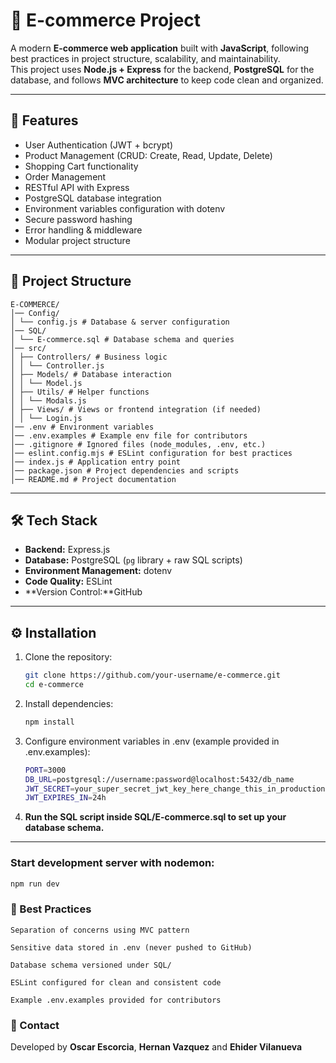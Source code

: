 # 🛒 E-commerce Project

A modern **E-commerce web application** built with **JavaScript**, following best practices in project structure, scalability, and maintainability.  
This project uses **Node.js + Express** for the backend, **PostgreSQL** for the database, and follows **MVC architecture** to keep code clean and organized.

---

## 🚀 Features

- User Authentication (JWT + bcrypt)
- Product Management (CRUD: Create, Read, Update, Delete)
- Shopping Cart functionality
- Order Management
- RESTful API with Express
- PostgreSQL database integration
- Environment variables configuration with dotenv
- Secure password hashing
- Error handling & middleware
- Modular project structure

---

## 📂 Project Structure

```
E-COMMERCE/
│── Config/
│ └── config.js # Database & server configuration
│── SQL/
│ └── E-commerce.sql # Database schema and queries
│── src/
│ ├── Controllers/ # Business logic
│ │ └── Controller.js
│ ├── Models/ # Database interaction
│ │ └── Model.js
│ ├── Utils/ # Helper functions
│ │ └── Modals.js
│ ├── Views/ # Views or frontend integration (if needed)
│ │ └── Login.js
│── .env # Environment variables
│── .env.examples # Example env file for contributors
│── .gitignore # Ignored files (node_modules, .env, etc.)
│── eslint.config.mjs # ESLint configuration for best practices
│── index.js # Application entry point
│── package.json # Project dependencies and scripts
│── README.md # Project documentation
```

---

## 🛠️ Tech Stack

- **Backend:** Express.js  
- **Database:** PostgreSQL (`pg` library + raw SQL scripts)  
- **Environment Management:** dotenv  
- **Code Quality:** ESLint  
- **Version Control:**GitHub  

---

## ⚙️ Installation

1. Clone the repository:

   ```bash
   git clone https://github.com/your-username/e-commerce.git
   cd e-commerce
   ```

2. Install dependencies:

   ```bash
   npm install
   ```

3. Configure environment variables in .env (example provided in .env.examples):

   ```bash
   PORT=3000
   DB_URL=postgresql://username:password@localhost:5432/db_name
   JWT_SECRET=your_super_secret_jwt_key_here_change_this_in_production
   JWT_EXPIRES_IN=24h
   ```

4. **Run the SQL script inside SQL/E-commerce.sql to set up your database schema.**

---

### Start development server with nodemon:

   ```bash
   npm run dev
   ```

### 🧩 Best Practices

```
Separation of concerns using MVC pattern

Sensitive data stored in .env (never pushed to GitHub)

Database schema versioned under SQL/

ESLint configured for clean and consistent code

Example .env.examples provided for contributors

```

### 📧 Contact

Developed by **Oscar Escorcia**, **Hernan Vazquez** and **Ehider Vilanueva**